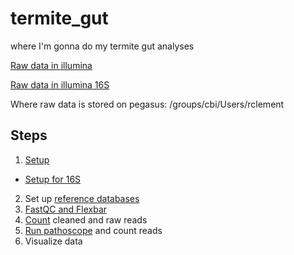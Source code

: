 # termite_gut
where I'm gonna do my termite gut analyses

[Raw data in illumina](https://basespace.illumina.com/run/189768585/Gibson_Clement_breastmilk_termitegut_0110_20190709) 

[Raw data in illumina 16S](https://basespace.illumina.com/projects/138622490/about)

Where raw data is stored on pegasus: /groups/cbi/Users/rclement

## Steps
1. [Setup](setup.md)
* [Setup for 16S](setup16S.md)
2. Set up [reference databases](ref.md)
3. [FastQC and Flexbar](fastqc.md)
4. [Count](count.md) cleaned and raw reads
5. [Run pathoscope](pathoscope.md) and count reads
6. Visualize data
